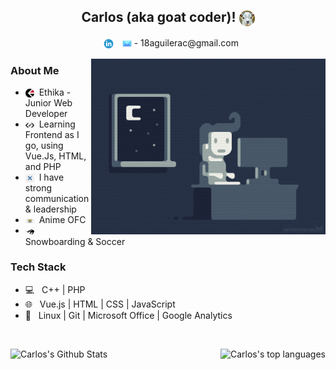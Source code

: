 <h2 align="center"> Carlos (aka goat coder)! <img align="center" src="./resources/goat.png" width="25"></h2>

<p align="center">
&nbsp; <a href="https://www.linkedin.com/in/aguilerac/" target="_blank" rel="noopener noreferrer"><img align="center" src="./resources/LinkedIn-logo.png" width="20" /></a>  
&nbsp; <img align="center" src="./resources/gmail.png" width="15" /> - 18aguilerac@gmail.com
</p>

<img align="right" alt="GIF" src="./resources/yup.gif" width="375"/>

<h3>About Me </h3>

- <img align="center" src="./resources/ethika-logo.png" width="14">&nbsp; Ethika - Junior Web Developer
- <img align="center" src="./resources/frontend.png" width="14">&nbsp; Learning Frontend as I go, using Vue.Js, HTML, and PHP
- <img align="center" src="./resources/skills.png" width="14">&nbsp; I have strong communication & leadership
- <img align="center" src="./resources/onepiece.png" width="14">&nbsp; Anime OFC
- <img align="center" src="./resources/snow.png" width="14">&nbsp; Snowboarding & Soccer

<h3>Tech Stack</h3>

- 💻 &nbsp; C++ | PHP 
- 🌐 &nbsp; Vue.js | HTML | CSS | JavaScript
- 🔧 &nbsp; Linux | Git | Microsoft Office | Google Analytics

<br>
<p float="left">
<img align="left" src="https://github-readme-stats.vercel.app/api?username=Puwya&include_all_commits=true&count_private=true&show_icons=true&line_height=22.5&hide_rank=true&title_color=9DB8C8&icon_color=2B6CBA&text_color=D3D3D3&bg_color=0,000000,2F6586" alt="Carlos's Github Stats"/>

<img align="right" src="https://github-readme-stats.vercel.app/api/top-langs/?username=Puwya&layout=compact&title_color=9DB8C8&text_color=D3D3D3&bg_color=0,000000,2F6586" alt="Carlos's top languages"/>
</p>
